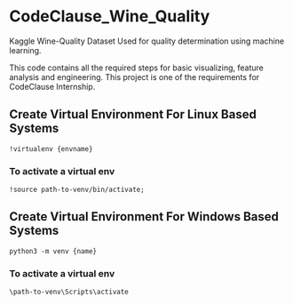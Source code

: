 # CodeClause_Wine_Quality

Kaggle Wine-Quality Dataset Used for quality determination using machine learning.

This code contains all the required steps for basic visualizing, feature analysis and engineering. 
This project is one of the requirements for CodeClause Internship.

## Create Virtual Environment For Linux Based Systems 

`!virtualenv {envname}`
### To activate a virtual env 
`!source path-to-venv/bin/activate;`


## Create Virtual Environment For Windows Based Systems
`python3 -m venv {name}`

### To activate a virtual env
`\path-to-venv\Scripts\activate`

